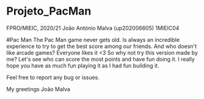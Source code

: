 # Projeto_PacMan
FPRO/MIEIC, 2020/21
João António Malva (up202006605) 
1MIEIC04

#Pac Man
  The Pac Man game never gets old. 
  Is always an incredible experience to try to get the best score among our friends. 
  And who doesn't like arcade games? Everyone likes it <3
  So why not try this version made by me? Let's see who can score the most points and have fun doing it.
  I really hope you have as much fun playing it as I had fun building it.
  
  Feel free to report any bug or issues.
  

My greetings
João Malva
